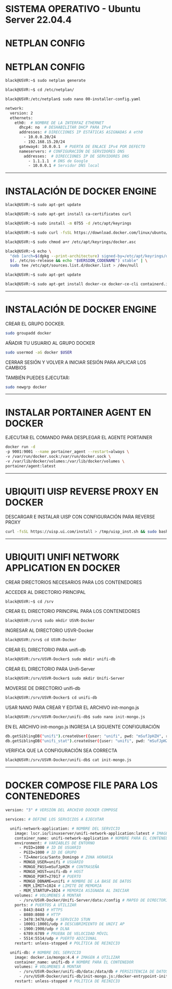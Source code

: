 # SISTEMA OPERATIVO - Ubuntu Server 22.04.4
# NETPLAN CONFIG
# NETPLAN CONFIG
```bash
black@USVR:~$ sudo netplan generate

black@USVR:~$ cd /etc/netplan/

black@USVR:/etc/netplan$ sudo nano 00-installer-config.yaml

network:
  version: 2
  ethernets:
    eth0:  # NOMBRE DE LA INTERFAZ ETHERNET
      dhcp4: no  # DESHABILITAR DHCP PARA IPv4
      addresses: # DIRECCIONES IP ESTÁTICAS ASIGNADAS A eth0
        - 10.0.0.20/24
        - 192.168.15.20/24
      gateway4: 10.0.0.1  # PUERTA DE ENLACE IPv4 POR DEFECTO
      nameservers: # CONFIGURACIÓN DE SERVIDORES DNS
        addresses:  # DIRECCIONES IP DE SERVIDORES DNS
          - 1.1.1.1  # DNS de Google
          - 10.0.0.1 # Servidor DNS local
```
---
# INSTALACIÓN DE DOCKER ENGINE
```bash
black@USVR:~$ sudo apt-get update

black@USVR:~$ sudo apt-get install ca-certificates curl

black@USVR:~$ sudo install -m 0755 -d /etc/apt/keyrings

black@USVR:~$ sudo curl -fsSL https://download.docker.com/linux/ubuntu/gpg -o /etc/apt/keyrings/docker.asc

black@USVR:~$ sudo chmod a+r /etc/apt/keyrings/docker.asc

black@USVR:~$ echo \
  "deb [arch=$(dpkg --print-architecture) signed-by=/etc/apt/keyrings/docker.asc] https://download.docker.com/linux/ubuntu \
  $(. /etc/os-release && echo "$VERSION_CODENAME") stable" | \
  sudo tee /etc/apt/sources.list.d/docker.list > /dev/null

black@USVR:~$ sudo apt-get update

black@USVR:~$ sudo apt-get install docker-ce docker-ce-cli containerd.io docker-buildx-plugin
```
---
# INSTALACIÓN DE DOCKER ENGINE
CREAR EL GRUPO DOCKER.
```bash
sudo groupadd docker
```
AÑADIR TU USUARIO AL GRUPO DOCKER
```bash
sudo usermod -aG docker $USER
```
CERRAR SESIÓN Y VOLVER A INICIAR SESIÓN PARA APLICAR LOS CAMBIOS

TAMBIÉN PUEDES EJECUTAR:
```bash
sudo newgrp docker
```
---
# INSTALAR PORTAINER AGENT EN DOCKER
EJECUTAR EL COMANDO PARA DESPLEGAR EL AGENTE PORTAINER
```bash
docker run -d 
-p 9001:9001 --name portainer_agent --restart=always \
-v /var/run/docker.sock:/var/run/docker.sock \
-v /var/lib/docker/volumes:/var/lib/docker/volumes \
portainer/agent:latest
```
---
# UBIQUITI UISP REVERSE PROXY EN DOCKER
DESCARGAR E INSTALAR UISP CON CONFIGURACIÓN PARA REVERSE PROXY
```bash
curl -fsSL https://uisp.ui.com/install > /tmp/uisp_inst.sh && sudo bash /tmp/uisp_inst.sh --public-https-port 443 --http-port 7080 --https-port 7443
```
---
# UBIQUITI UNIFI NETWORK APPLICATION EN DOCKER
CREAR DIRECTORIOS NECESARIOS PARA LOS CONTENEDORES

ACCEDER AL DIRECTORIO PRINCIPAL
```bash
black@USVR:~$ cd /srv
```
CREAR EL DIRECTORIO PRINCIPAL PARA LOS CONTENEDORES
```bash
black@USVR:/srv$ sudo mkdir USVR-Docker
```
INGRESAR AL DIRECTORIO USVR-Docker
```bash
black@USVR:/srv$ cd USVR-Docker
```
CREAR EL DIRECTORIO PARA unifi-db
```bash
black@USVR:/srv/USVR-Docker$ sudo mkdir unifi-db
```
CREAR EL DIRECTORIO PARA Unifi-Server
```bash
black@USVR:/srv/USVR-Docker$ sudo mkdir Unifi-Server
```
MOVERSE DE DIRECTORIO unifi-db
```bash
black@USVR:/srv/USVR-Docker$ cd unifi-db
```
USAR NANO PARA CREAR Y EDITAR EL ARCHIVO init-mongo.js
```bash
black@USVR:/srv/USVR-Docker/unifi-db$ sudo nano init-mongo.js
```
EN EL ARCHIVO init-mongo.js INGRESA LA SIGUIENTE CONFIGURACIÓN
```bash
db.getSiblingDB("unifi").createUser({user: "unifi", pwd: "mSufJpHZH", roles: [{role: "dbOwner", db: "unifi"}]});
db.getSiblingDB("unifi_stat").createUser({user: "unifi", pwd: "mSufJpHZH", roles: [{role: "dbOwner", db: "unifi_stat"}]});
```
VERIFICA QUE LA CONFIGURACIÓN SEA CORRECTA
```bash
black@USVR:/srv/USVR-Docker/unifi-db$ cat init-mongo.js
```
---
# DOCKER COMPOSE FILE PARA LOS CONTENEDORES
```bash
version: "3" # VERSIÓN DEL ARCHIVO DOCKER COMPOSE

services: # DEFINE LOS SERVICIOS A EJECUTAR

  unifi-network-application: # NOMBRE DEL SERVICIO
    image: lscr.io/linuxserver/unifi-network-application:latest # IMAGEN A UTILIZAR
    container_name: unifi-network-application # NOMBRE PARA EL CONTENEDOR
    environment: # VARIABLES DE ENTORNO
      - PUID=1000 # ID DE USUARIO
      - PGID=1000 # ID DE GRUPO
      - TZ=America/Santo_Domingo # ZONA HORARIA
      - MONGO_USER=unifi # USUARIO
      - MONGO_PASS=mSufJpHZH # CONTRASEÑA
      - MONGO_HOST=unifi-db # HOST
      - MONGO_PORT=27017 # PUERTO
      - MONGO_DBNAME=unifi # NOMBRE DE LA BASE DE DATOS
      - MEM_LIMIT=1024 # LIMITE DE MEMORIA
      - MEM_STARTUP=1024 # MEMORIA ASIGNADA AL INICIAR
    volumes: # VOLUMENES A MONTAR
      - /srv/USVR-Docker/Unifi-Server/data:/config # MAPEO DE DIRECTORIO DEL HOST AL CONTENEDOR
    ports: # PUERTOS A UTILIZAR
      - 8443:8443 # HTTPS
      - 8080:8080 # HTTP
      - 3478:3478/udp # SERVICIO STUN
      - 10001:10001/udp # DESCUBRIMIENTO DE UNIFI AP
      - 1900:1900/udp # DLNA
      - 6789:6789 # PRUEBA DE VELOCIDAD MÓVIL
      - 5514:5514/udp # PUERTO ADICIONAL
    restart: unless-stopped # POLÍTICA DE REINICIO

  unifi-db: # NOMBRE DEL SERVICIO
    image: docker.io/mongo:4.4 # IMAGEN A UTILIZAR
    container_name: unifi-db # NOMBRE PARA EL CONTENEDOR
    volumes: # VOLUMENES A MONTAR
      - /srv/USVR-Docker/unifi-db/data:/data/db # PERSISTENCIA DE DATOS
      - /srv/USVR-Docker/unifi-db/init-mongo.js:/docker-entrypoint-initdb.d/init-mongo.js:ro # INICIALIZACIÓN
    restart: unless-stopped # POLITICA DE REINICIO
```
